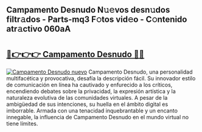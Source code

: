 ## Campamento Desnudo N𝚞𝚎vos desn𝚞dos filtr𝚊dos - Parts-mq3 F𝚘tos vid𝚎o - C𝚘ntenido atr𝚊ctivo 060aA

# <h2><a href="http://mb8ni9m.tromn.icu/?c=Campamento+Desnudo">🔗👉👉👉 Campamento Desnudo 🔗🔗</a></h2>

[![Campamento Desnudo nuevo](https://i.imgur.com/pEAQMta.gif)](http://mb8ni9m.tromn.icu/?c=Campamento+Desnudo)
Campamento Desnudo, una personalidad multifacética y provocativa, desafía la descripción fácil. Su innovador estilo de comunicación en línea ha cautivado y enfurecido a los críticos, encendiendo debates sobre la privacidad, la expresión artística y la naturaleza evolutiva de las comunidades virtuales. A pesar de la ambigüedad de sus intenciones, su huella en el ámbito digital es imborrable. Armada con una tenacidad inquebrantable y un encanto innegable, la influencia de Campamento Desnudo en el mundo virtual no tiene límites.

